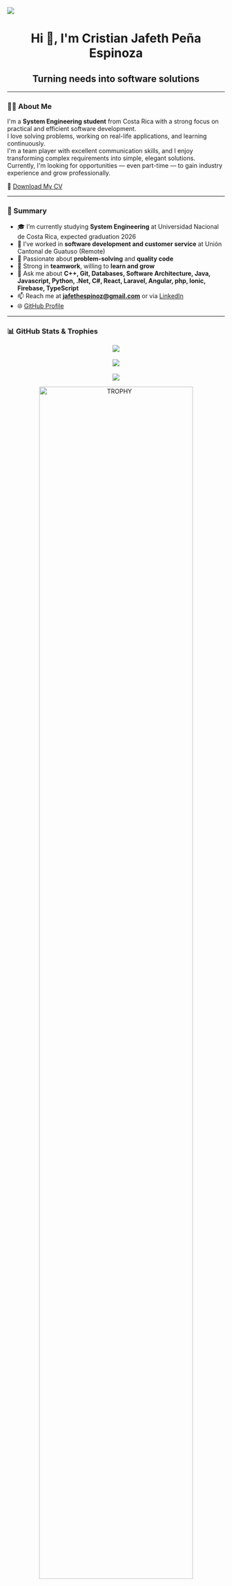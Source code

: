 <!--horizontal divider(gradiant)-->
<img src="https://user-images.githubusercontent.com/73097560/115834477-dbab4500-a447-11eb-908a-139a6edaec5c.gif">

<h1 align="center">Hi 👋, I'm Cristian Jafeth Peña Espinoza</h1>

<h2 align="center">Turning needs into software solutions</h2>

---

### 👨‍💻 About Me

I'm a **System Engineering student** from Costa Rica with a strong focus on practical and efficient software development.  
I love solving problems, working on real-life applications, and learning continuously.  
I'm a team player with excellent communication skills, and I enjoy transforming complex requirements into simple, elegant solutions.  
Currently, I'm looking for opportunities — even part-time — to gain industry experience and grow professionally.

📄 [Download My CV](https://github.com/Jafeth1110/Jafeth1110/raw/main/Cristian_Jafeth_Peña_Espinoza_Curriculum.pdf)

---

### 📘 Summary

- 🎓 I’m currently studying **System Engineering** at Universidad Nacional de Costa Rica, expected graduation 2026  
- 💼 I’ve worked in **software development and customer service** at Unión Cantonal de Guatuso (Remote)  
- 🧠 Passionate about **problem-solving** and **quality code**  
- 🤝 Strong in **teamwork**, willing to **learn and grow**  
- 💬 Ask me about **C++, Git, Databases, Software Architecture, Java, Javascript, Python, .Net, C#, React, Laravel, Angular, php, Ionic, Firebase, TypeScript**  
- 📫 Reach me at **jafethespinoz@gmail.com** or via [LinkedIn](https://www.linkedin.com/in/cristian-jafeth-pe%C3%B1a-espinoza-75ba78292/)  
- 🌐 [GitHub Profile](https://github.com/Jafeth1110)

---

### 📊 GitHub Stats & Trophies

<p align="center">
  <img src="https://github-readme-stats.vercel.app/api?username=Jafeth1110&theme=dark&show_icons=true&count_private=true" />
  <br><br>
  <img src="https://github-readme-streak-stats.herokuapp.com/?user=Jafeth1110&theme=dark&hide_border=false" />
  <br><br>
  <img src="https://github-readme-stats.anuraghazra1.vercel.app/api/top-langs/?username=Jafeth1110&theme=dark&hide_border=false&no-bg=true&no-frame=true&langs_count=10"/>
</p>

<div align="center">
  <a href="https://github.com/ryo-ma/github-profile-trophy">
    <img width="84%" src="https://github-profile-trophy.vercel.app/?username=Jafeth1110&theme=radical&row=1&column=7&margin-h=15&margin-w=5&no-bg=true" alt="TROPHY" />
  </a>
</div>

---

### ⚙️ Technologies I Work With

<p align="center">
  <a href="https://skillicons.dev">
    <img src="https://skillicons.dev/icons?i=cpp,git,mysql,linux,vscode,html,css,js,react,nodejs,py,postman" />
  </a>
</p>

---

### 🤝 Connect With Me

<p align="center">
  <a href="https://www.linkedin.com/in/cristian-jafeth-pe%C3%B1a-espinoza-75ba78292/" target="blank">
    <img src="https://user-images.githubusercontent.com/88904952/234979284-68c11d7f-1acc-4f0c-ac78-044e1037d7b0.png" alt="linkedin" height="50" width="50" />
  </a>
  <a href="https://github.com/Jafeth1110" target="blank">
    <img src="https://user-images.githubusercontent.com/88904952/234982627-019fd336-6248-453c-9b05-97c13fd1d207.png" alt="github" height="50" width="50" />
  </a>
</p>

---

<img src="https://user-images.githubusercontent.com/73097560/115834477-dbab4500-a447-11eb-908a-139a6edaec5c.gif">

<p align="center">Credit: Cristian Jafeth Peña Espinoza • Last updated: July 2025</p>

